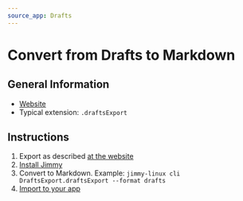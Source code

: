 ```yaml
---
source_app: Drafts
---
```


# Convert from Drafts to Markdown

## General Information

- [Website](https://getdrafts.com/)
- Typical extension: `.draftsExport`

## Instructions

1. Export as described [at the website](https://docs.getdrafts.com/docs/settings/backups#partial-backups)
2. [Install Jimmy](../index.md#installation)
3. Convert to Markdown. Example: `jimmy-linux cli DraftsExport.draftsExport --format drafts`
4. [Import to your app](../import_instructions.md)
